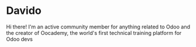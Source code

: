 # Davido
Hi there! I'm an active community member for anything related to Odoo and the creator of Oocademy, the world's first technical training platform for Odoo devs
